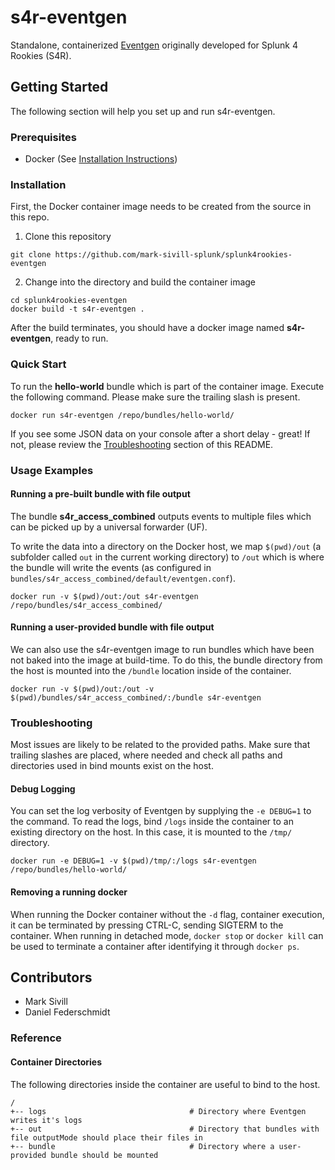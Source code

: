 # s4r-eventgen

Standalone, containerized [Eventgen](http://splunk.github.io/eventgen/) originally developed for Splunk 4 Rookies (S4R).

## Getting Started
The following section will help you set up and run s4r-eventgen.

### Prerequisites

* Docker (See [Installation Instructions](https://docs.docker.com/get-docker/))

### Installation
First, the Docker container image needs to be created from the source in this repo.

1. Clone this repository
```
git clone https://github.com/mark-sivill-splunk/splunk4rookies-eventgen
```

2. Change into the directory and build the container image
```
cd splunk4rookies-eventgen
docker build -t s4r-eventgen .
```

After the build terminates, you should have a docker image named **s4r-eventgen**, ready to run.

### Quick Start

To run the **hello-world** bundle which is part of the container image. Execute the following command. Please make sure the trailing slash is present.

```
docker run s4r-eventgen /repo/bundles/hello-world/
```

If you see some JSON data on your console after a short delay - great! If not, please review the [Troubleshooting](#troubleshooting) section of this README.

### Usage Examples

#### Running a pre-built bundle with file output

The bundle **s4r_access_combined** outputs events to multiple files which can be picked up by a universal forwarder (UF). 

To write the data into a directory on the Docker host, we map `$(pwd)/out` (a subfolder called `out` in the current working directory) to `/out` which is where the bundle will write the events (as configured in `bundles/s4r_access_combined/default/eventgen.conf`).

```
docker run -v $(pwd)/out:/out s4r-eventgen /repo/bundles/s4r_access_combined/
```

#### Running a user-provided bundle with file output

We can also use the s4r-eventgen image to run bundles which have been not baked into the image at build-time. To do this, the bundle directory from the host is mounted into the `/bundle` location inside of the container.
```
docker run -v $(pwd)/out:/out -v $(pwd)/bundles/s4r_access_combined/:/bundle s4r-eventgen
```


### Troubleshooting

Most issues are likely to be related to the provided paths. Make sure that trailing slashes are placed, where needed and check all paths and directories used in bind mounts exist on the host.

#### Debug Logging
You can set the log verbosity of Eventgen by supplying the `-e DEBUG=1` to the command. To read the logs, bind `/logs` inside the container to an existing directory on the host. In this case, it is mounted to the `/tmp/` directory.

```
docker run -e DEBUG=1 -v $(pwd)/tmp/:/logs s4r-eventgen /repo/bundles/hello-world/
```

#### Removing a running docker 

When running the Docker container without the `-d` flag, container execution, it can be terminated by pressing CTRL-C, sending SIGTERM to the container. When running in detached mode, `docker stop` or `docker kill` can be used to terminate a container after identifying it through `docker ps`.


## Contributors

* Mark Sivill
* Daniel Federschmidt


### Reference

#### Container Directories

The following directories inside the container are useful to bind to the host.
```
/
+-- logs                                # Directory where Eventgen writes it's logs
+-- out                                 # Directory that bundles with file outputMode should place their files in
+-- bundle                              # Directory where a user-provided bundle should be mounted 
```
